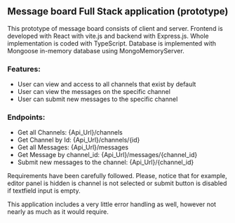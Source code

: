 ## Message board Full Stack application (prototype)

This prototype of message board consists of client and server. Frontend is developed with React with vite.js and backend with Express.js. 
Whole implementation is coded with TypeScript. Database is implemented with Mongoose in-memory database using MongoMemoryServer.

### Features:
- User can view and access to all channels that exist by default
- User can view the messages on the specific channel
- User can submit new messages to the specific channel

### Endpoints:
- Get all Channels: {Api_Url}/channels
- Get Channel by Id:  {Api_Url}/channels/{id}
- Get all Messages: {Api_Url}/messages
- Get Message by channel_id: {Api_Url}/messages/{channel_id}
- Submit new messages to the channel: {Api_Url}/{channel_id}

Requirements have been carefully followed. Please, notice that for example, editor panel is hidden is channel is not selected or submit button 
is disabled if textfield input is empty.

This application includes a very little error handling as well, however not nearly as much as it would require.
